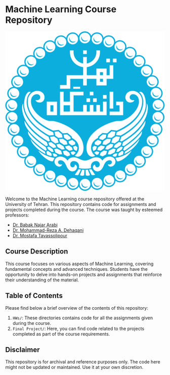 # Machine Learning Course Repository

![Machine Learning](University_of_Tehran_logo.svg.png)

Welcome to the Machine Learning course repository offered at the University of Tehran. This repository contains code for assignments and projects completed during the course. The course was taught by esteemed professors:

- [Dr. Babak Najar Arabi](https://scholar.google.com/citations?user=FTcata0AAAAJ&hl=en)
- [Dr. Mohammad-Reza A. Dehaqani](https://scholar.google.com/citations?user=HuMGDxIAAAAJ&hl=en)
- [Dr. Mostafa Tavassolipour](https://scholar.google.com/citations?user=oVAT1lYAAAAJ&hl=en)

## Course Description

This course focuses on various aspects of Machine Learning, covering fundamental concepts and advanced techniques. Students have the opportunity to delve into hands-on projects and assignments that reinforce their understanding of the material.

## Table of Contents

Please find below a brief overview of the contents of this repository:

1. `HWs/`: These directories contains code for all the assignments given during the course.
2. `Final Project/`: Here, you can find code related to the projects completed as part of the course requirements.

## Disclaimer

This repository is for archival and reference purposes only. The code here might not be updated or maintained. Use it at your own discretion.
